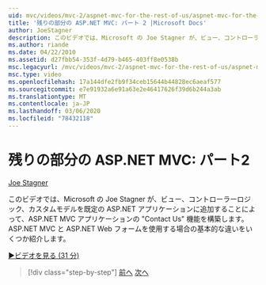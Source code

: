 ```yaml
---
uid: mvc/videos/mvc-2/aspnet-mvc-for-the-rest-of-us/aspnet-mvc-for-the-rest-of-us-part-2
title: '残りの部分の ASP.NET MVC: パート 2 |Microsoft Docs'
author: JoeStagner
description: このビデオでは、Microsoft の Joe Stagner が、ビュー、コントローラーロジック、カスタムモデルを t... に追加して、ASP.NET MVC アプリケーションの "お問い合わせ" 機能を構築します。
ms.author: riande
ms.date: 04/22/2010
ms.assetid: d27fbb54-353f-4d79-b465-403ff8e0538b
msc.legacyurl: /mvc/videos/mvc-2/aspnet-mvc-for-the-rest-of-us/aspnet-mvc-for-the-rest-of-us-part-2
msc.type: video
ms.openlocfilehash: 17a144dfe2fb9f34ceb15644b44828ec6aeaf577
ms.sourcegitcommit: e7e91932a6e91a63e2e46417626f39d6b244a3ab
ms.translationtype: MT
ms.contentlocale: ja-JP
ms.lasthandoff: 03/06/2020
ms.locfileid: "78432118"
---
```

# <a name="aspnet-mvc-for-the-rest-of-us-part-2"></a>残りの部分の ASP.NET MVC: パート2

[Joe Stagner](https://github.com/JoeStagner)

このビデオでは、Microsoft の Joe Stagner が、ビュー、コントローラーロジック、カスタムモデルを既定の ASP.NET アプリケーションに追加することによって、ASP.NET MVC アプリケーションの "Contact Us" 機能を構築します。 ASP.NET MVC と ASP.NET Web フォームを使用する場合の基本的な違いをいくつか紹介します。

[&#9654;ビデオを見る (31 分)](https://channel9.msdn.com/Blogs/ASP-NET-Site-Videos/aspnet-mvc-for-the-rest-of-us-part-2)

> [!div class="step-by-step"]
> [前へ](aspnet-mvc-for-the-rest-of-us-part-1.md)
> [次へ](aspnet-mvc-for-the-rest-of-us-part-3.md)
